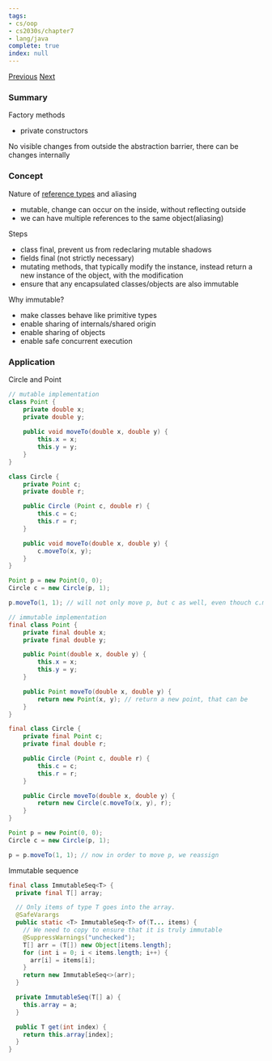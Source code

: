```yaml
---
tags:
- cs/oop
- cs2030s/chapter7
- lang/java
complete: true
index: null
---
```

[Previous](/labyrinth/notes/cs/cs2030s/wildcards)   [Next](/labyrinth/notes/cs/cs2030s/nested_classes)

### Summary
Factory methods
- private constructors

No visible changes from outside the abstraction barrier, there can be changes internally

### Concept
Nature of [reference types](/labyrinth/notes/cs/cs2030s/types#^e9a435) and aliasing
- mutable, change can occur on the inside, without reflecting outside
- we can have multiple references to the same object(aliasing)

Steps
- class final, prevent us from redeclaring mutable shadows
- fields final (not strictly necessary)
- mutating methods, that typically modify the instance, instead return a new instance of the object, with the modification
- ensure that any encapsulated classes/objects are also immutable

Why immutable?
- make classes behave like primitive types
- enable sharing of internals/shared origin
- enable sharing of objects
- enable safe concurrent execution

### Application
Circle and Point
```java
// mutable implementation
class Point {
	private double x;
	private double y;
    
	public void moveTo(double x, double y) {
	    this.x = x;
	    this.y = y;
	}
}

class Circle {
	private Point c;
	private double r;

	public Circle (Point c, double r) {
	    this.c = c;
	    this.r = r;
	}

	public void moveTo(double x, double y) {
	    c.moveTo(x, y);
	}
}

Point p = new Point(0, 0);
Circle c = new Circle(p, 1);

p.moveTo(1, 1); // will not only move p, but c as well, even thouch c.moveTo() is not called

// immutable implementation
final class Point {
	private final double x;
	private final double y;

	public Point(double x, double y) {
	    this.x = x;
	    this.y = y;
	}

	public Point moveTo(double x, double y) {
	    return new Point(x, y); // return a new point, that can be 
	}
}

final class Circle {
	private final Point c;
	private final double r;

	public Circle (Point c, double r) {
	    this.c = c;
	    this.r = r;
	}

	public Circle moveTo(double x, double y) {
	    return new Circle(c.moveTo(x, y), r);
	}
}

Point p = new Point(0, 0);
Circle c = new Circle(p, 1);

p = p.moveTo(1, 1); // now in order to move p, we reassign
```

Immutable sequence
```java
final class ImmutableSeq<T> {
  private final T[] array;

  // Only items of type T goes into the array.
  @SafeVarargs
  public static <T> ImmutableSeq<T> of(T... items) {
    // We need to copy to ensure that it is truly immutable
    @SuppressWarnings("unchecked");
    T[] arr = (T[]) new Object[items.length];
    for (int i = 0; i < items.length; i++) {
      arr[i] = items[i];
    }
    return new ImmutableSeq<>(arr);
  }

  private ImmutableSeq(T[] a) {
    this.array = a;
  }

  public T get(int index) {
    return this.array[index];
  }
}
```